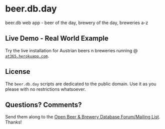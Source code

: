 # beer.db.day

beer.db web app -  beer of the day, brewery of the day, breweries a-z


## Live Demo - Real World Example

Try the live installation for Austrian beers n breweries running @ [`at365.herokuapp.com`](http://at365.herokuapp.com).


## License

The `beer.db.day` scripts are dedicated to the public domain.
Use it as you please with no restrictions whatsoever.

## Questions? Comments?

Send them along to the [Open Beer & Brewery Database Forum/Mailing List](http://groups.google.com/group/beerdb).
Thanks!
